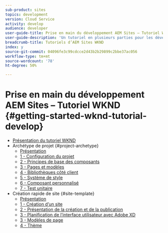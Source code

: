 ```yaml
---
sub-product: sites
topics: development
version: Cloud Service
activity: develop
audience: developer
user-guide-title: Prise en main du développement AEM Sites – Tutoriel WKND
user-guide-description: 'Un tutoriel en plusieurs parties pour les développeurs qui découvrent AEM. Implémentation d’un site AEM pour une marque de style de vie fictive : WKND.'
breadcrumb-title: Tutoriels d’AEM Sites WKND
index: y
source-git-commit: 04096fe3c99cdcce2d43b2b29899c2bbe37ac056
workflow-type: tm+mt
source-wordcount: '78'
ht-degree: 50%

---
```



# Prise en main du développement AEM Sites – Tutoriel WKND {#getting-started-wknd-tutorial-develop}

+ [Présentation du tutoriel WKND](overview.md)
+ Archétype de projet {#project-archetype}
   + [Présentation](./project-archetype/overview.md)
   + [1 - Configuration du projet](./project-archetype/project-setup.md)
   + [2 - Principes de base des composants](./project-archetype/component-basics.md)
   + [3 - Pages et modèles](./project-archetype/pages-templates.md)
   + [4 - Bibliothèques côté client](./project-archetype/client-side-libraries.md)
   + [5 - Système de style](./project-archetype/style-system.md)
   + [6 - Composant personnalisé](./project-archetype/custom-component.md)
   + [7 - Test unitaire](./project-archetype/unit-testing.md)
+ Création rapide de site {#site-template}
   + [Présentation](./site-template/overview.md)
   + [1 - Création d’un site](./site-template/create-site.md)
   + [2 - Présentation de la création et de la publication](./site-template/author-content-publish.md)
   + [3 - Planification de l’interface utilisateur avec Adobe XD](./site-template/ui-planning-adobe-xd.md)
   + [3 - Modèles de page](./site-template/page-templates.md)
   + [4 - Thème](./site-template/theming.md)
